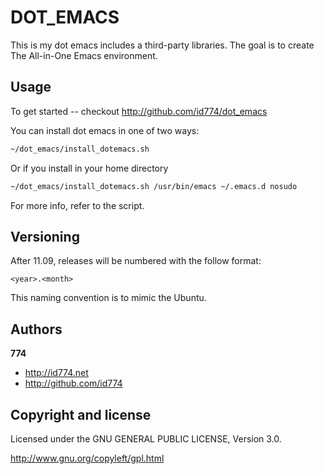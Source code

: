 DOT_EMACS
=========

This is my dot emacs includes a third-party libraries.
The goal is to create The All-in-One Emacs environment.


Usage
-----

To get started -- checkout http://github.com/id774/dot_emacs

You can install dot emacs in one of two ways:

``` html
~/dot_emacs/install_dotemacs.sh
```

Or if you install in your home directory

``` html
~/dot_emacs/install_dotemacs.sh /usr/bin/emacs ~/.emacs.d nosudo
```

For more info, refer to the script.


Versioning
----------

After 11.09, releases will be numbered with the follow format:

`<year>.<month>`

This naming convention is to mimic the Ubuntu.


Authors
-------

**774**

+ http://id774.net
+ http://github.com/id774


Copyright and license
---------------------

Licensed under the GNU GENERAL PUBLIC LICENSE, Version 3.0.

  http://www.gnu.org/copyleft/gpl.html


